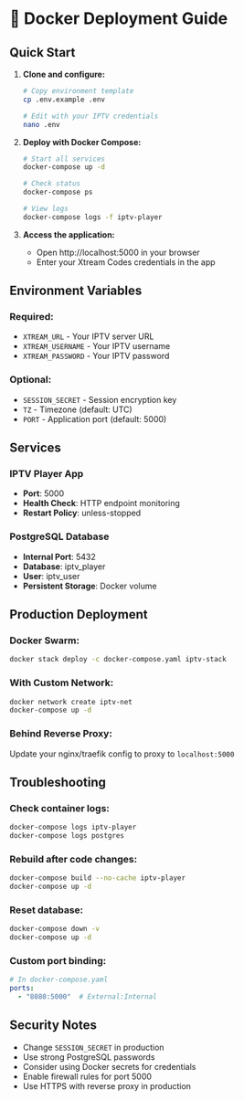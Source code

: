 # 🐳 Docker Deployment Guide

## Quick Start

1. **Clone and configure:**
   ```bash
   # Copy environment template
   cp .env.example .env
   
   # Edit with your IPTV credentials
   nano .env
   ```

2. **Deploy with Docker Compose:**
   ```bash
   # Start all services
   docker-compose up -d
   
   # Check status
   docker-compose ps
   
   # View logs
   docker-compose logs -f iptv-player
   ```

3. **Access the application:**
   - Open http://localhost:5000 in your browser
   - Enter your Xtream Codes credentials in the app

## Environment Variables

### Required:
- `XTREAM_URL` - Your IPTV server URL
- `XTREAM_USERNAME` - Your IPTV username  
- `XTREAM_PASSWORD` - Your IPTV password

### Optional:
- `SESSION_SECRET` - Session encryption key
- `TZ` - Timezone (default: UTC)
- `PORT` - Application port (default: 5000)

## Services

### IPTV Player App
- **Port**: 5000
- **Health Check**: HTTP endpoint monitoring
- **Restart Policy**: unless-stopped

### PostgreSQL Database  
- **Internal Port**: 5432
- **Database**: iptv_player
- **User**: iptv_user
- **Persistent Storage**: Docker volume

## Production Deployment

### Docker Swarm:
```bash
docker stack deploy -c docker-compose.yaml iptv-stack
```

### With Custom Network:
```bash
docker network create iptv-net
docker-compose up -d
```

### Behind Reverse Proxy:
Update your nginx/traefik config to proxy to `localhost:5000`

## Troubleshooting

### Check container logs:
```bash
docker-compose logs iptv-player
docker-compose logs postgres
```

### Rebuild after code changes:
```bash
docker-compose build --no-cache iptv-player
docker-compose up -d
```

### Reset database:
```bash
docker-compose down -v
docker-compose up -d
```

### Custom port binding:
```yaml
# In docker-compose.yaml
ports:
  - "8080:5000"  # External:Internal
```

## Security Notes

- Change `SESSION_SECRET` in production
- Use strong PostgreSQL passwords  
- Consider using Docker secrets for credentials
- Enable firewall rules for port 5000
- Use HTTPS with reverse proxy in production